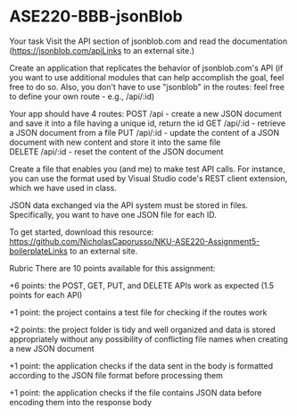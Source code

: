 # ASE220-BBB-jsonBlob

Your task
Visit the API section of jsonblob.com and read the documentation (https://jsonblob.com/apiLinks to an external site.)

Create an application that replicates the behavior of jsonblob.com's API (if you want to use additional modules that can help accomplish the goal, feel free to do so. Also, you don't  have to use "jsonblob" in the routes: feel free to define your own route - e.g., /api/:id)

Your app should have 4 routes:
POST /api - create a new JSON document and save it into a file having a unique id, return the id
GET /api/:id - retrieve a JSON document from a file
PUT /api/:id - update the content of a JSON document with new content and store it into the same file  
DELETE /api/:id - reset the content of the JSON document

Create a file that enables you (and me) to make test API calls. For instance, you can use the format used by Visual Studio code's REST client extension, which we have used in class.

JSON data exchanged via the API system must be stored in files. Specifically, you want to have one JSON file for each ID.

To get started, download this resource:  https://github.com/NicholasCaporusso/NKU-ASE220-Assignment5-boilerplateLinks to an external site.

Rubric
There are 10 points available for this assignment:

+6 points: the POST, GET, PUT, and DELETE APIs work as expected (1.5 points for each API)

+1 point: the project contains a test file for checking if the routes work

+2 points: the project folder is tidy and well organized and data is stored appropriately without any possibility of conflicting file names when creating a new JSON document

+1 point: the application checks if the data sent in the body is formatted according to the JSON file format before processing them

+1 point: the application checks if the file contains JSON data before encoding them into the response body

